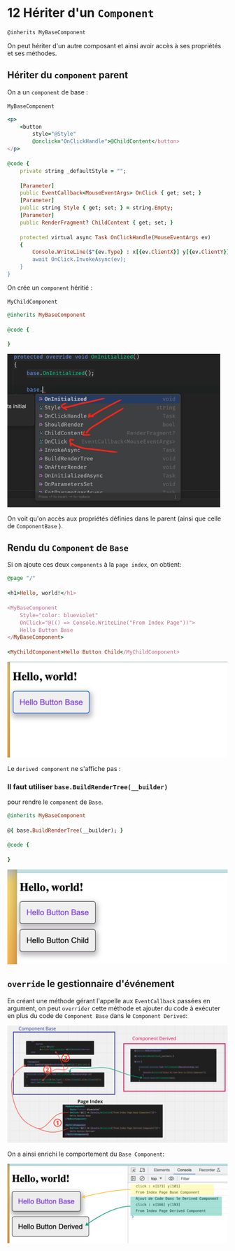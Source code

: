 # 12 Hériter d'un `Component`

```html
@inherits MyBaseComponent
```

On peut hériter d'un autre composant et ainsi avoir accès à ses propriétés et ses méthodes.



## Hériter du `component` parent

On a un `component` de base :

`MyBaseComponent`

```ruby
<p>
    <button
        style="@Style"
        @onclick="OnClickHandle">@ChildContent</button>
</p>

@code {
    private string _defaultStyle = "";
    
    [Parameter]
    public EventCallback<MouseEventArgs> OnClick { get; set; }
    [Parameter]
    public string Style { get; set; } = string.Empty;
    [Parameter]
    public RenderFragment? ChildContent { get; set; }

    protected virtual async Task OnClickHandle(MouseEventArgs ev)
    {
        Console.WriteLine($"{ev.Type} : x[{ev.ClientX}] y[{ev.ClientY}]");
        await OnClick.InvokeAsync(ev);
    }
}
```

On crée un `component` héritié :

`MyChildComponent`

```ruby
@inherits MyBaseComponent

@code {
    
}
```

<img src="assets/property-access-parent-inheritance.png" alt="property-access-parent-inheritance" style="zoom:67%;" />

On voit qu'on accès aux propriétés définies dans le parent (ainsi que celle de `ComponentBase` ).



## Rendu du `Component` de `Base`

Si on ajoute ces deux `components` à la `page index`, on obtient:

```ruby
@page "/"

<h1>Hello, world!</h1>

<MyBaseComponent
    Style="color: blueviolet"
    OnClick="@(() => Console.WriteLine("From Index Page"))">
    Hello Button Base
</MyBaseComponent>

<MyChildComponent>Hello Button Child</MyChildComponent>
```

<img src="assets/adding-two-component-inheritance-none.png" alt="adding-two-component-inheritance-none" style="zoom:50%;" />

Le `derived component`  ne s'affiche pas :

### Il faut utiliser `base.BuildRenderTree(__builder)`

pour rendre le `component` de `Base`.

```ruby
@inherits MyBaseComponent

@{ base.BuildRenderTree(__builder); }

@code {

}
```

<img src="assets/two-components-rendered-good.png" alt="two-components-rendered-good" style="zoom:50%;" />



## `override` le gestionnaire d'événement

En créant une méthode gérant l'appelle aux `EventCallback` passées en argument, on peut `overrider` cette méthode et ajouter du code à exécuter en plus du code de `Component Base` dans le `Component Derived`:

<img src="assets/inheritance-event-passing.png" alt="inheritance-event-passing" style="zoom:50%;" />

On a ainsi enrichi le comportement du `Base Component`:

<img src="assets/base-and-derived-button-behavior.png" alt="base-and-derived-button-behavior" style="zoom:50%;" />